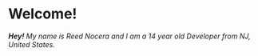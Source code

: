 # Welcome!
***Hey!** My name is Reed Nocera and I am a 14 year old Developer from NJ, United States.*
